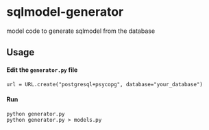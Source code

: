 # sqlmodel-generator
model code to generate sqlmodel from the database

## Usage

#### Edit the `generator.py` file

```
url = URL.create("postgresql+psycopg", database="your_database")
```

#### Run

```
python generator.py
python generator.py > models.py
```